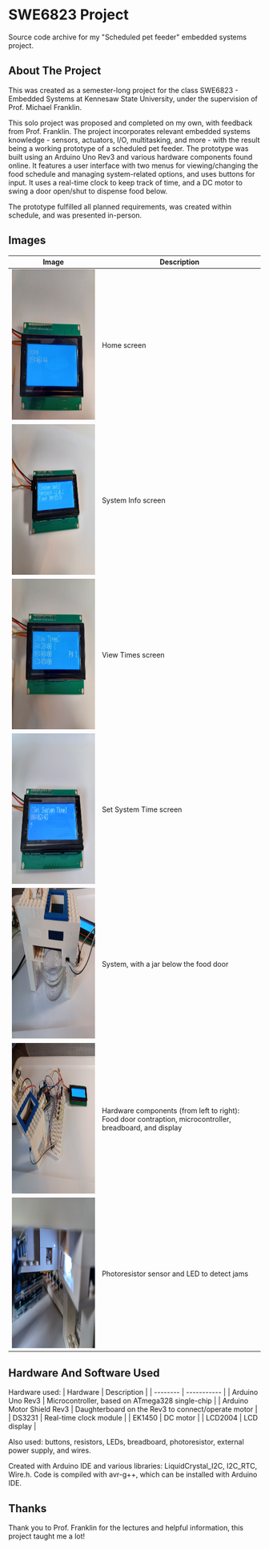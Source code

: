 # SWE6823 Project
Source code archive for my "Scheduled pet feeder" embedded systems project. 

## About The Project
This was created as a semester-long project for the class SWE6823 - Embedded Systems at Kennesaw State University, under the supervision of Prof. Michael Franklin.

This solo project was proposed and completed on my own, with feedback from Prof. Franklin. The project incorporates relevant embedded systems knowledge - sensors, actuators, I/O, multitasking, and more - with the result being a working prototype of a scheduled pet feeder. The prototype was built using an Arduino Uno Rev3 and various hardware components found online. It features a user interface with two menus for viewing/changing the food schedule and managing system-related options, and uses buttons for input. It uses a real-time clock to keep track of time, and a DC motor to swing a door open/shut to dispense food below. 

The prototype fulfilled all planned requirements, was created within schedule, and was presented in-person. 

## Images

| Image | Description |
| ----- | ----------- |
| <img src="/images/20250425_094717.jpg" height="300" width="400"> | Home screen |
| <img src="/images/20250425_095337.jpg" height="300" width="400"> | System Info screen |
| <img src="/images/20250425_094835.jpg" height="300" width="400"> | View Times screen |
| <img src="/images/20250425_110720.jpg" height="300" width="400"> | Set System Time screen |
| <img src="/images/20250425_095217.jpg" height="300" width="400"> | System, with a jar below the food door |
| <img src="/images/20250425_094445.jpg" height="300" width="400"> | Hardware components (from left to right): Food door contraption, microcontroller, breadboard, and display |
| <img src="/images/20250425_110612.jpg" height="300" width="400"> | Photoresistor sensor and LED to detect jams |

## Hardware And Software Used

Hardware used:
| Hardware | Description |
| -------- | ----------- |
| Arduino Uno Rev3 | Microcontroller, based on ATmega328 single-chip |
| Arduino Motor Shield Rev3 | Daughterboard on the Rev3 to connect/operate motor |
| DS3231 | Real-time clock module |
| EK1450 | DC motor |
| LCD2004 | LCD display |

Also used: buttons, resistors, LEDs, breadboard, photoresistor, external power supply, and wires.

Created with Arduino IDE and various libraries: LiquidCrystal_I2C, I2C_RTC, Wire.h. Code is compiled with avr-g++, which can be installed with Arduino IDE.

## Thanks
Thank you to Prof. Franklin for the lectures and helpful information, this project taught me a lot!

